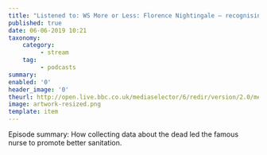 ```yaml
---
title: "Listened to: WS More or Less: Florence Nightingale – recognising the nurse statistician"
published: true
date: 06-06-2019 10:21
taxonomy:
    category:
         - stream
    tag:
         - podcasts
summary:
enabled: '0'
header_image: '0'
theurl: http://open.live.bbc.co.uk/mediaselector/6/redir/version/2.0/mediaset/audio-nondrm-download/proto/http/vpid/p07b8bbf.mp3
image: artwork-resized.png
template: item
---
```

 
Episode summary: How collecting data about the dead led the famous nurse to promote better sanitation.
